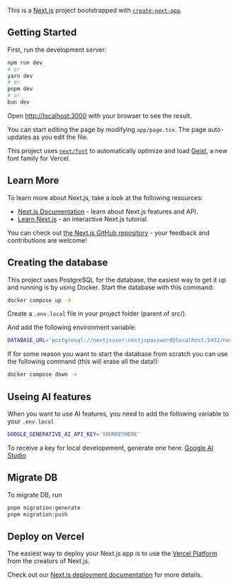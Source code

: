 This is a [Next.js](https://nextjs.org) project bootstrapped with [`create-next-app`](https://nextjs.org/docs/app/api-reference/cli/create-next-app).

## Getting Started

First, run the development server:

```bash
npm run dev
# or
yarn dev
# or
pnpm dev
# or
bun dev
```

Open [http://localhost:3000](http://localhost:3000) with your browser to see the result.

You can start editing the page by modifying `app/page.tsx`. The page auto-updates as you edit the file.

This project uses [`next/font`](https://nextjs.org/docs/app/building-your-application/optimizing/fonts) to automatically optimize and load [Geist](https://vercel.com/font), a new font family for Vercel.

## Learn More

To learn more about Next.js, take a look at the following resources:

- [Next.js Documentation](https://nextjs.org/docs) - learn about Next.js features and API.
- [Learn Next.js](https://nextjs.org/learn) - an interactive Next.js tutorial.

You can check out [the Next.js GitHub repository](https://github.com/vercel/next.js) - your feedback and contributions are welcome!

## Creating the database

This project uses PostgreSQL for the database, the easiest way to get it up and running is by using Docker. Start the database with this command:

```sh
docker compose up -d
```

Create a `.env.local` file in your project folder (parent of src/).

And add the following environment variable:

```sh
DATABASE_URL='postgresql://nextjsuser:nextjspassword@localhost:5432/nextjs-hackathon'
```

If for some reason you want to start the database from scratch you can use the following command (this will erase all the data!):

```sh
docker compose down -v
```

## Useing AI features

When you want to use AI features, you need to add the following variable to your `.env.local`

```sh
GOOGLE_GENERATIVE_AI_API_KEY='YOURKEYHERE'
```

To receive a key for local developement, generate one here: [Google AI Studio](https://aistudio.google.com/apikey)

## Migrate DB

To migrate DB, run

```sh
pnpm migration:generate
pnpm migration:push
```

## Deploy on Vercel

The easiest way to deploy your Next.js app is to use the [Vercel Platform](https://vercel.com/new?utm_medium=default-template&filter=next.js&utm_source=create-next-app&utm_campaign=create-next-app-readme) from the creators of Next.js.

Check out our [Next.js deployment documentation](https://nextjs.org/docs/app/building-your-application/deploying) for more details.

